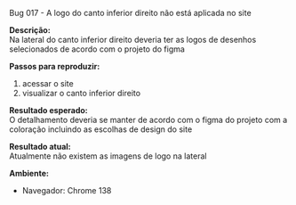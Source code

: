 Bug 017  - A logo do canto inferior direito não está aplicada no site

**Descrição:**  
Na lateral do canto inferior direito deveria ter as logos de desenhos selecionados de acordo com o projeto do figma

**Passos para reproduzir:**  
1. acessar o site
2. visualizar o canto inferior direito

**Resultado esperado:**  
O detalhamento deveria se manter de acordo com o figma do projeto com a coloração incluindo as escolhas de design do site

**Resultado atual:**  
Atualmente não existem as imagens de logo na lateral


**Ambiente:**  
- Navegador:  Chrome 138

